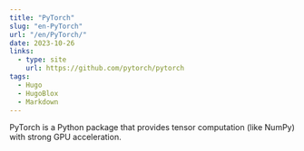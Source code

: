 ```yaml
---
title: "PyTorch"
slug: "en-PyTorch"
url: "/en/PyTorch/"
date: 2023-10-26
links:
  - type: site
    url: https://github.com/pytorch/pytorch
tags:
  - Hugo
  - HugoBlox
  - Markdown
---
```


PyTorch is a Python package that provides tensor computation (like NumPy) with strong GPU acceleration.

<!--more-->
